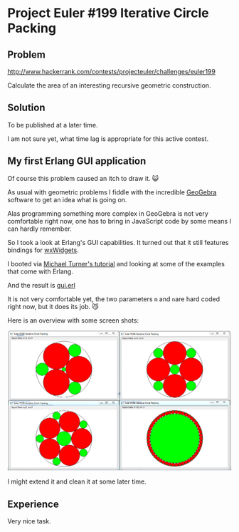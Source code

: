 # Project Euler #199 Iterative Circle Packing

## Problem
http://www.hackerrank.com/contests/projecteuler/challenges/euler199

Calculate the area of an interesting recursive geometric construction.


## Solution
To be published at a later time.

I am not sure yet, what time lag is appropriate for this active contest. 

## My first Erlang GUI application
Of course this problem caused an itch to draw it. :smiley_cat:

As usual with geometric problems I fiddle with the incredible [GeoGebra](https://www.geogebra.org)
software to get an idea what is going on. 

Alas programming something more complex in GeoGebra is not very comfortable
right now, one has to bring in JavaScript code by some means I can hardly
remember.

So I took a look at Erlang's GUI capabilities.
It turned out that it still features bindings for [wxWidgets](http://www.wxwidgets.org/).

I booted via [Michael Turner's tutorial](http://www.idiom.com/~turner/wxtut/wxwidgets.html)
and looking at some of the examples that come with Erlang.

And the result is [gui.erl](https://github.com/mvw/hackerrank/blob/master/ProjectEuler/Project%20Euler%20%23199%20Iterative%20Circle%20Packing/gui.erl)

It is not very comfortable yet, the two parameters `m` and `n`are hard coded right now, but it
does its job. :smirk_cat:

Here is an overview with some screen shots:

![Overview](https://github.com/mvw/hackerrank/blob/master/ProjectEuler/Project%20Euler%20%23199%20Iterative%20Circle%20Packing/xmas2017.png)

I might extend it and clean it at some later time.


## Experience
Very nice task.
